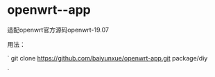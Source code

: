 # openwrt--app

适配openwrt官方源码openwrt-19.07

用法：

`
git clone https://github.com/baiyunxue/openwrt-app.git package/diy

`
